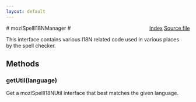 ```yaml
---
layout: default
---
```

<div class='links' style='float:right'><a href="../index.html">Index</a>
<a href="http://dxr.mozilla.org/mozilla-central/source/extensions/spellcheck/idl/mozISpellI18NManager.idl">Source file</a>
</div>
# mozISpellI18NManager #
  
This interface contains various I18N related code used in various places  
by the spell checker.  
  

## Methods ##

### getUtil(language) ###
  
Get a mozISpellI18NUtil interface that best matches the given language.  
  
